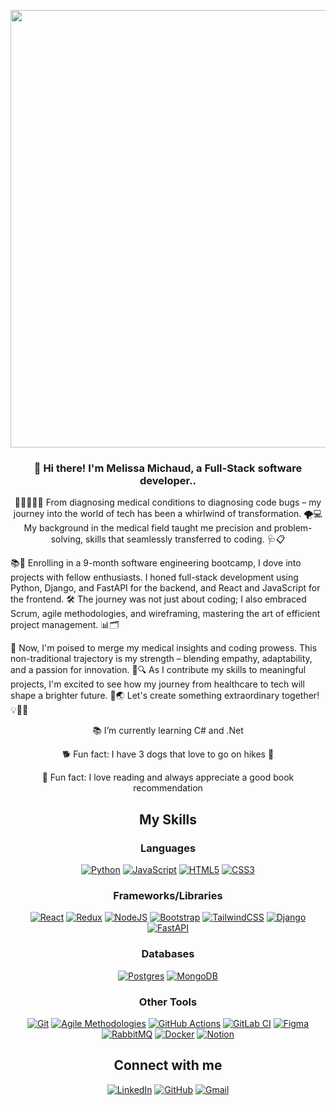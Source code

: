 <p align="center">
<img src="[https://media.giphy.com/media/TdTDDwmTKhbmY4WNSg/giphy.gif](https://www.google.com/url?sa=i&url=https%3A%2F%2Ftenor.com%2Fview%2Fprogramming-gif-25868426&psig=AOvVaw30cJFWhpP8ahYUdpKXaBrw&ust=1691985280359000&source=images&cd=vfe&opi=89978449&ved=0CBAQjRxqFwoTCJjwyb7e2IADFQAAAAAdAAAAABAE)" width="700px" align="center">
</p>

<h3 align="center">👋 Hi there! I'm Melissa Michaud, a Full-Stack software developer..</h3>
<p align="center">
👩‍⚕️🔀👩‍💻 From diagnosing medical conditions to diagnosing code bugs – my journey into the world of tech has been a whirlwind of transformation. 🌪️💻 My background in the medical field taught me precision and problem-solving, skills that seamlessly transferred to coding. 🩺📋

📚🚀 Enrolling in a 9-month software engineering bootcamp, I dove into projects with fellow enthusiasts. I honed full-stack development using Python, Django, and FastAPI for the backend, and React and JavaScript for the frontend. 🛠️ The journey was not just about coding; I also embraced Scrum, agile methodologies, and wireframing, mastering the art of efficient project management. 📊🗂️

🌟 Now, I'm poised to merge my medical insights and coding prowess. This non-traditional trajectory is my strength – blending empathy, adaptability, and a passion for innovation. 🤝🔍 As I contribute my skills to meaningful projects, I'm excited to see how my journey from healthcare to tech will shape a brighter future. 🌈🌏 Let's create something extraordinary together! 💡👩‍💻
</p>

<p align="center">
📚 I’m currently learning C# and .Net 
</p>
<p align="center">
🐕 Fun fact: I have 3 dogs that love to go on hikes 🌲
</p>
<p align="center">
📖 Fun fact: I love reading and always appreciate a good book recommendation
</p>

## <div align="center">My Skills</div>

<div align="center">

### Languages  
[![Python](https://img.shields.io/badge/python-3670A0?style=for-the-badge&logo=python&logoColor=ffdd54)](https://www.python.org/)
[![JavaScript](https://img.shields.io/badge/javascript-%23323330.svg?style=for-the-badge&logo=javascript&logoColor=%23F7DF1E)](https://www.javascript.com/)
[![HTML5](https://img.shields.io/badge/html5-%23E34F26.svg?style=for-the-badge&logo=html5&logoColor=white)](https://developer.mozilla.org/en-US/docs/Glossary/HTML5)
[![CSS3](https://img.shields.io/badge/css3-%231572B6.svg?style=for-the-badge&logo=css3&logoColor=white)](https://developer.mozilla.org/en-US/docs/Web/CSS)

### Frameworks/Libraries

[![React](https://img.shields.io/badge/react-%2320232a.svg?style=for-the-badge&logo=react&logoColor=%2361DAFB)](https://reactjs.org/)
[![Redux](https://img.shields.io/badge/redux-%23593d88.svg?style=for-the-badge&logo=redux&logoColor=white)](https://redux.js.org/)
[![NodeJS](https://img.shields.io/badge/node.js-6DA55F?style=for-the-badge&logo=node.js&logoColor=white)](https://nodejs.org/)
[![Bootstrap](https://img.shields.io/badge/bootstrap-%238511FA.svg?style=for-the-badge&logo=bootstrap&logoColor=white)](https://getbootstrap.com/)
[![TailwindCSS](https://img.shields.io/badge/tailwindcss-%2338B2AC.svg?style=for-the-badge&logo=tailwind-css&logoColor=white)](https://tailwindcss.com/)
[![Django](https://img.shields.io/badge/django-%23092E20.svg?style=for-the-badge&logo=django&logoColor=white)](https://www.djangoproject.com/)
[![FastAPI](https://img.shields.io/badge/FastAPI-005571?style=for-the-badge&logo=fastapi)](https://fastapi.tiangolo.com/)

### Databases
[![Postgres](https://img.shields.io/badge/postgres-%23316192.svg?style=for-the-badge&logo=postgresql&logoColor=white)](https://www.postgresql.org/)
[![MongoDB](https://img.shields.io/badge/MongoDB-%234ea94b.svg?style=for-the-badge&logo=mongodb&logoColor=white)](https://www.mongodb.com/)

### Other Tools

[![Git](https://img.shields.io/badge/-Git-F05032?logo=git&logoColor=white)](https://github.com/)
[![Agile Methodologies](https://img.shields.io/badge/-Agile_Methodologies-008075?logo=scrumalliance&logoColor=white)](https://www.scrumalliance.org/)
[![GitHub Actions](https://img.shields.io/badge/github%20actions-%232671E5.svg?style=for-the-badge&logo=githubactions&logoColor=white)](https://github.com/features/actions)
[![GitLab CI](https://img.shields.io/badge/gitlab%20ci-%23181717.svg?style=for-the-badge&logo=gitlab&logoColor=white)](https://about.gitlab.com/)
[![Figma](https://img.shields.io/badge/figma-%23F24E1E.svg?style=for-the-badge&logo=figma&logoColor=white)](https://www.figma.com/)
[![RabbitMQ](https://img.shields.io/badge/Rabbitmq-FF6600?style=for-the-badge&logo=rabbitmq&logoColor=white)](https://www.rabbitmq.com/)
[![Docker](https://img.shields.io/badge/docker-%230db7ed.svg?style=for-the-badge&logo=docker&logoColor=white)](https://www.docker.com/)
[![Notion](https://img.shields.io/badge/Notion-%23000000.svg?style=for-the-badge&logo=notion&logoColor=white)](https://www.notion.so/)

## <div align="center">Connect with me</div>

[![LinkedIn](https://img.shields.io/badge/linkedin-%230077B5.svg?style=for-the-badge&logo=linkedin&logoColor=white)](https://www.linkedin.com/in/melissammichaud/)
[![GitHub](https://img.shields.io/badge/github-%23121011.svg?style=for-the-badge&logo=github&logoColor=white)](https://github.com/Melissamichaud1)
[![Gmail](https://img.shields.io/badge/Gmail-D14836?style=for-the-badge&logo=gmail&logoColor=white)](https://mail.google.com/mail/u/0/?fs=1&tf=cm&source=mailto&to=melissamichaud0319@gmail.com)
